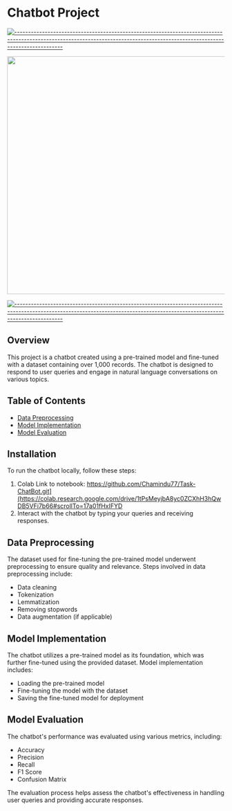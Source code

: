 # Chatbot Project

[![-----------------------------------------------------------------------------------------------------------------------------------------------------------------------------](https://raw.githubusercontent.com/andreasbm/readme/master/assets/lines/aqua.png)](https://github.com/BaseMax?tab=repositories)

<img src="https://github.com/Chamindu77/Task-ChatBot/assets/117502200/f3643379-29c6-4894-8b78-3bbb011b4bd7" width="750" height="550"/>

[![-----------------------------------------------------------------------------------------------------------------------------------------------------------------------------](https://raw.githubusercontent.com/andreasbm/readme/master/assets/lines/aqua.png)](https://github.com/BaseMax?tab=repositories)

## Overview

This project is a chatbot created using a pre-trained model and fine-tuned with a dataset containing over 1,000 records. The chatbot is designed to respond to user queries and engage in natural language conversations on various topics.

## Table of Contents

- [Data Preprocessing](#data-preprocessing)
- [Model Implementation](#model-implementation)
- [Model Evaluation](#model-evaluation)

## Installation

To run the chatbot locally, follow these steps:

1. Colab Link to notebook: https://github.com/Chamindu77/Task-ChatBot.git](https://colab.research.google.com/drive/1tPsMeyjbA8yc0ZCXhH3hQwDB5VFi7b66#scrollTo=17a01fHxIFYD
2. Interact with the chatbot by typing your queries and receiving responses.

## Data Preprocessing

The dataset used for fine-tuning the pre-trained model underwent preprocessing to ensure quality and relevance. Steps involved in data preprocessing include:

- Data cleaning
- Tokenization
- Lemmatization
- Removing stopwords
- Data augmentation (if applicable)

## Model Implementation

The chatbot utilizes a pre-trained model as its foundation, which was further fine-tuned using the provided dataset. Model implementation includes:

- Loading the pre-trained model
- Fine-tuning the model with the dataset
- Saving the fine-tuned model for deployment

## Model Evaluation

The chatbot's performance was evaluated using various metrics, including:

- Accuracy
- Precision
- Recall
- F1 Score
- Confusion Matrix

The evaluation process helps assess the chatbot's effectiveness in handling user queries and providing accurate responses.

